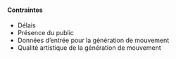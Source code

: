 #### Contraintes

- Délais
- Présence du public
- Données d’entrée pour la génération de mouvement
- Qualité artistique de la génération de mouvement

